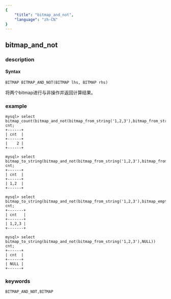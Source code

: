 ```yaml
---
{
    "title": "bitmap_and_not",
    "language": "zh-CN"
}
---
```


<!-- 
Licensed to the Apache Software Foundation (ASF) under one
or more contributor license agreements.  See the NOTICE file
distributed with this work for additional information
regarding copyright ownership.  The ASF licenses this file
to you under the Apache License, Version 2.0 (the
"License"); you may not use this file except in compliance
with the License.  You may obtain a copy of the License at

  http://www.apache.org/licenses/LICENSE-2.0

Unless required by applicable law or agreed to in writing,
software distributed under the License is distributed on an
"AS IS" BASIS, WITHOUT WARRANTIES OR CONDITIONS OF ANY
KIND, either express or implied.  See the License for the
specific language governing permissions and limitations
under the License.
-->

## bitmap_and_not
### description
#### Syntax

`BITMAP BITMAP_AND_NOT(BITMAP lhs, BITMAP rhs)`

将两个bitmap进行与非操作并返回计算结果。

### example

```
mysql> select bitmap_count(bitmap_and_not(bitmap_from_string('1,2,3'),bitmap_from_string('3,4,5'))) cnt;
+------+
| cnt  |
+------+
|    2 |
+------+

mysql> select bitmap_to_string(bitmap_and_not(bitmap_from_string('1,2,3'),bitmap_from_string('3,4,5'))) cnt;
+------+
| cnt  |
+------+
| 1,2  |
+------+

mysql> select bitmap_to_string(bitmap_and_not(bitmap_from_string('1,2,3'),bitmap_empty())) cnt;
+-------+
| cnt   |
+-------+
| 1,2,3 |
+-------+

mysql> select bitmap_to_string(bitmap_and_not(bitmap_from_string('1,2,3'),NULL)) cnt;
+------+
| cnt  |
+------+
| NULL |
+------+
```

### keywords

    BITMAP_AND_NOT,BITMAP
